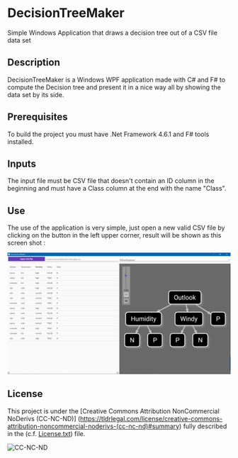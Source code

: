 # DecisionTreeMaker
Simple Windows Application that draws a decision tree out of a CSV file data set

## Description

DecisionTreeMaker is a Windows WPF application made with C# and F# to compute the Decision tree and present it in a nice way all by showing the data set by its side.

## Prerequisites

To build the project you must have .Net Framework 4.6.1 and F# tools installed.

## Inputs

The input file must be CSV file that doesn't contain an ID column in the beginning and must have a Class column at the end with the name "Class".

## Use

The use of the application is very simple, just open a new valid CSV file by clicking on the button in the left upper corner, result will be shown as this screen shot :
 
![alt text](https://github.com/AymenDaoudi/DecisionTreeMaker/blob/master/DecisionTreeMaker/ScreenShot/DecisionTreeMaker_Example.PNG "Example")

## License

This project is under the [Creative Commons Attribution NonCommercial NoDerivs (CC-NC-ND)] (https://tldrlegal.com/license/creative-commons-attribution-noncommercial-noderivs-(cc-nc-nd)#summary) fully described in the (c.f. [License.txt](License.txt)) file.

![CC-NC-ND](http://i.creativecommons.org/l/by-nc-nd/3.0/88x31.png)


